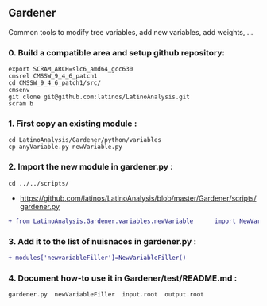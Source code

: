 ## Gardener

Common tools to modify tree variables, add new variables, add weights, ...

### 0. Build a compatible area and setup github repository:
```
export SCRAM_ARCH=slc6_amd64_gcc630
cmsrel CMSSW_9_4_6_patch1
cd CMSSW_9_4_6_patch1/src/
cmsenv
git clone git@github.com:latinos/LatinoAnalysis.git
scram b
```
### 1. First copy an existing module :
```
cd LatinoAnalysis/Gardener/python/variables
cp anyVariable.py newVariable.py
```
### 2. Import the new module in gardener.py :
```
cd ../../scripts/
```
* https://github.com/latinos/LatinoAnalysis/blob/master/Gardener/scripts/gardener.py
```diff
+ from LatinoAnalysis.Gardener.variables.newVariable      import NewVariableFiller
```
### 3. Add it to the list of nuisnaces in gardener.py :
```diff
+ modules['newvariableFiller']=NewVariableFiller()
```
### 4. Document how-to use it in Gardener/test/README.md :
```
gardener.py  newVariableFiller  input.root  output.root
```

